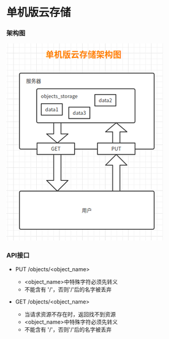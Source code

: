 # 单机版云存储

### 架构图

![](https://github.com/gothicrush/go-distributed-storage/blob/master/ReadmeImage/version1.png)

### API接口

* PUT /objects/<object_name>
  * <object_name>中特殊字符必须先转义
  * 不能含有 '/'，否则'/'后的名字被丢弃

  

* GET /objects/<object_name>
  * 当请求资源不存在时，返回找不到资源
  * <object_name>中特殊字符必须先转义
  * 不能含有 '/'，否则'/'后的名字被丢弃
